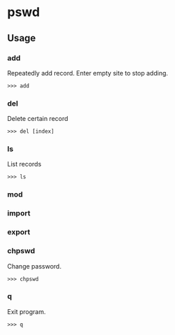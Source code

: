 # pswd

## Usage

### add

Repeatedly add record. Enter empty site to stop adding.

```>>> add```

### del

Delete certain record

```>>> del [index]```

### ls

List records

```>>> ls```

### mod

### import

### export

### chpswd

Change password.

```>>> chpswd```

### q

Exit program.

```>>> q```

